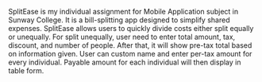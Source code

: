 SplitEase is my individual assignment for Mobile Application subject in Sunway College. It is a bill-splitting app designed to simplify shared expenses. SplitEase allows users to quickly divide costs either split equally or unequally. For split unequally, user need to enter total amount, tax, discount, and number of people. After that, it will show pre-tax total based on information given. User can custom name and enter per-tax amount for every individual. Payable amount for each individual will then display in table form.
